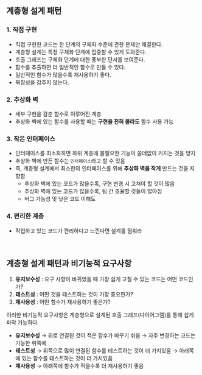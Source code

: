 ## 계층형 설계 패턴

### 1. 직접 구현

- 직접 구현한 코드는 한 단계의 구체화 수준에 관한 문제만 해결한다.
- 계층형 설계는 특정 구체화 단계에 집중할 수 있게 도와준다.
- 호출 그래프는 구체화 단계에 대한 풍부한 단서를 보여준다.
- 함수를 추출하면 더 일반적인 함수로 만들 수 있다.
- 일반적인 함수가 많을수록 재사용하기 좋다.
- 복잡성을 감추지 않는다.

### 2. 추상화 벽

- 세부 구현을 감춘 함수로 이루어진 계층
- 추상화 벽에 있는 함수를 사용할 때는 **구현을 전혀 몰라도** 함수 사용 가능

### 3. 작은 인터페이스

- 인터페이스를 최소화하면 하위 계층에 불필요한 기능이 쓸데없이 커지는 것을 방지
- 추상화 벽에 만든 함수는 `인터페이스`라고 할 수 있음
- 즉, 계층형 설계에서 최소한의 인터페이스를 위해 **추상화 벽을 작게** 만드는 것을 지향함
  - 추상화 벽에 있는 코드가 많을수록, 구현 변경 시 고쳐야 할 것이 많음
  - 추상화 벽에 있는 코드가 많을수록, 팀 간 조율할 것들이 많아짐
  - 버그 가능성 및 낮은 코드 이해도

### 4. 편리한 계층

- 작업하고 있는 코드가 편리하다고 느낀다면 설계를 멈춰라

<br>

## 계층형 설계 패턴과 비기능적 요구사항

1. **유지보수성** : 요구 사항이 바뀌었을 때 가장 쉽게 고칠 수 있는 코드는 어떤 코드인가?
2. **테스트성** : 어떤 것을 테스트하는 것이 가장 중요한가?
3. **재사용성** : 어떤 함수가 재사용하기 좋은가?

이러한 비기능적 요구사항은 계층형으로 설계된 호출 그래프(다이어그램)를 통해 쉽게 파악 가능하다.

- **유지보수성** → 위로 연결된 것이 적은 함수가 바꾸기 쉬움 → 자주 변경하는 코드는 가능한 위쪽에
- **테스트성** → 위쪽으로 많이 연결된 함수를 테스트하는 것이 더 가치있음 → 아래쪽에 있는 함수를 테스트하는 것이 더 가치있음
- **재사용성** → 아래쪽에 함수가 적을수록 더 재사용하기 좋음
